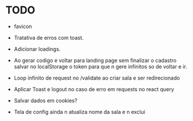 # TODO

- favicon

- Tratativa de erros com toast.

- Adicionar loadings.

- Ao gerar codigo e voltar para landing page sem finalizar o cadastro salvar no localStorage o token para que n gere
  infinitos so de voltar e ir.

- Loop infinito de request no /validate ao criar sala e ser redirecionado

- Aplicar Toast e logout no caso de erro em requests no react query

- Salvar dados em cookies?

- Tela de config ainda n atualiza nome da sala e n exclui